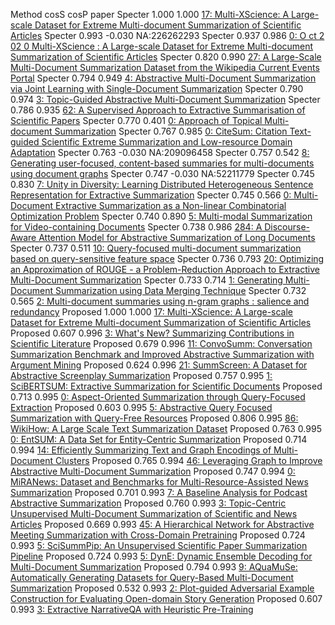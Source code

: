 Method	cosS	cosP	paper
Specter	1.000	1.000	<a href="https://www.semanticscholar.org/paper/56214030211d3c0212fc0da9b97735ead9021cc5">17: Multi-XScience: A Large-scale Dataset for Extreme Multi-document Summarization of Scientific Articles</a>
Specter	0.993	-0.030	NA:226262293
Specter	0.937	0.986	<a href="https://www.semanticscholar.org/paper/55bcb7a75f603d075fdd752d55efff29ca07b163">0: O ct 2 02 0 Multi-XScience : A Large-scale Dataset for Extreme Multi-document Summarization of Scientific Articles</a>
Specter	0.820	0.990	<a href="https://www.semanticscholar.org/paper/6e6a2fe517b33e1f29d761ae31fb37ddccb9a213">27: A Large-Scale Multi-Document Summarization Dataset from the Wikipedia Current Events Portal</a>
Specter	0.794	0.949	<a href="https://www.semanticscholar.org/paper/6f93a54b873b57911dec73a57b7e966b659e1841">4: Abstractive Multi-Document Summarization via Joint Learning with Single-Document Summarization</a>
Specter	0.790	0.974	<a href="https://www.semanticscholar.org/paper/e7216f9e67904157ff5265921956fee5eb32f103">3: Topic-Guided Abstractive Multi-Document Summarization</a>
Specter	0.786	0.935	<a href="https://www.semanticscholar.org/paper/aa7bf38298f90539e6461e30c964c51adb91cf57">62: A Supervised Approach to Extractive Summarisation of Scientific Papers</a>
Specter	0.770	0.401	<a href="https://www.semanticscholar.org/paper/9cc643668e4b8d37854fb1d6321abbcf52175bf6">0: Approach of Topical Multi-document Summarization</a>
Specter	0.767	0.985	<a href="https://www.semanticscholar.org/paper/5eb38b667ef6e594670ead4d21f41922e9df80c1">0: CiteSum: Citation Text-guided Scientific Extreme Summarization and Low-resource Domain Adaptation</a>
Specter	0.763	-0.030	NA:209096458
Specter	0.757	0.542	<a href="https://www.semanticscholar.org/paper/b56ee443316cfc0acf83e19b2fea220e014054fb">8: Generating user-focused, content-based summaries for multi-documents using document graphs</a>
Specter	0.747	-0.030	NA:52211779
Specter	0.745	0.830	<a href="https://www.semanticscholar.org/paper/332c830987c32855c12be9d6d7a2a3ff3f84a294">7: Unity in Diversity: Learning Distributed Heterogeneous Sentence Representation for Extractive Summarization</a>
Specter	0.745	0.566	<a href="https://www.semanticscholar.org/paper/a0af30829ba6c3f5b77bfd9df595451a3fb757c9">0: Multi-Document Extractive Summarization as a Non-linear Combinatorial Optimization Problem</a>
Specter	0.740	0.890	<a href="https://www.semanticscholar.org/paper/89232937e3325a078e211015f2ec88660e8fcca0">5: Multi-modal Summarization for Video-containing Documents</a>
Specter	0.738	0.986	<a href="https://www.semanticscholar.org/paper/853d4d94651c6d9f8ed4d114e1eb21f15f786daa">284: A Discourse-Aware Attention Model for Abstractive Summarization of Long Documents</a>
Specter	0.737	0.511	<a href="https://www.semanticscholar.org/paper/c5447c7d92b2f2a3e2e10585baa75e14d02960d0">10: Query-focused multi-document summarization based on query-sensitive feature space</a>
Specter	0.736	0.793	<a href="https://www.semanticscholar.org/paper/65455772149b5d0d7db369da2fb9f1795ad2acf8">20: Optimizing an Approximation of ROUGE - a Problem-Reduction Approach to Extractive Multi-Document Summarization</a>
Specter	0.733	0.714	<a href="https://www.semanticscholar.org/paper/44715dea5b81aa0a91d8e2f1b3504d4ee6a567ab">1: Generating Multi-Document Summarization using Data Merging Technique</a>
Specter	0.732	0.565	<a href="https://www.semanticscholar.org/paper/915ecd35a548593fb43e9c871f215efeccef13a4">2: Multi-document summaries using n-gram graphs : salience and redundancy</a>
Proposed	1.000	1.000	<a href="https://www.semanticscholar.org/paper/56214030211d3c0212fc0da9b97735ead9021cc5">17: Multi-XScience: A Large-scale Dataset for Extreme Multi-document Summarization of Scientific Articles</a>
Proposed	0.607	0.996	<a href="https://www.semanticscholar.org/paper/8dc3d2d6cb0c13d82a70d8155bd9b18805f45be8">3: What's New? Summarizing Contributions in Scientific Literature</a>
Proposed	0.679	0.996	<a href="https://www.semanticscholar.org/paper/fa51076458b7bcf9a60f476d525755e47199a6d8">11: ConvoSumm: Conversation Summarization Benchmark and Improved Abstractive Summarization with Argument Mining</a>
Proposed	0.624	0.996	<a href="https://www.semanticscholar.org/paper/8f905b0fa777f4533ec97252e07ee2561dd29e9f">21: SummScreen: A Dataset for Abstractive Screenplay Summarization</a>
Proposed	0.757	0.995	<a href="https://www.semanticscholar.org/paper/6ae7adf07d9ae48b7483097fbc74e24f31a7b8d8">1: SciBERTSUM: Extractive Summarization for Scientific Documents</a>
Proposed	0.713	0.995	<a href="https://www.semanticscholar.org/paper/7e2a051bb5b02a70097f1ded78547a46ab5b717d">0: Aspect-Oriented Summarization through Query-Focused Extraction</a>
Proposed	0.603	0.995	<a href="https://www.semanticscholar.org/paper/cc3dc0fdb55a9556afa679f58adf0169aea4b2b1">5: Abstractive Query Focused Summarization with Query-Free Resources</a>
Proposed	0.806	0.995	<a href="https://www.semanticscholar.org/paper/c0199a7a37c22797c899571e51dba9690e606fa2">86: WikiHow: A Large Scale Text Summarization Dataset</a>
Proposed	0.763	0.995	<a href="https://www.semanticscholar.org/paper/22fca2b933b014237f1f8822a1e20276bf2b1d44">0: EntSUM: A Data Set for Entity-Centric Summarization</a>
Proposed	0.714	0.994	<a href="https://www.semanticscholar.org/paper/42e41ab2211b8ba78e36326ea21e05bd25d92c42">14: Efficiently Summarizing Text and Graph Encodings of Multi-Document Clusters</a>
Proposed	0.765	0.994	<a href="https://www.semanticscholar.org/paper/4fb0a181676a5200bc6e53dea1b770613c164aab">46: Leveraging Graph to Improve Abstractive Multi-Document Summarization</a>
Proposed	0.747	0.994	<a href="https://www.semanticscholar.org/paper/2e4139b609ef300b68aa52ebcf1dd217d71c2f2f">0: MiRANews: Dataset and Benchmarks for Multi-Resource-Assisted News Summarization</a>
Proposed	0.701	0.993	<a href="https://www.semanticscholar.org/paper/46850dbd444b735f3578afeb42b4258cf81d937f">7: A Baseline Analysis for Podcast Abstractive Summarization</a>
Proposed	0.760	0.993	<a href="https://www.semanticscholar.org/paper/a50aaa6eab310470cde1ffe10b8c27b93cc27d13">3: Topic-Centric Unsupervised Multi-Document Summarization of Scientific and News Articles</a>
Proposed	0.669	0.993	<a href="https://www.semanticscholar.org/paper/86cb79083bfa5dc6329ab1b8c7099af76fefde36">45: A Hierarchical Network for Abstractive Meeting Summarization with Cross-Domain Pretraining</a>
Proposed	0.724	0.993	<a href="https://www.semanticscholar.org/paper/98b58872fe336d81bfa91c752259ade60b8c48f2">5: SciSummPip: An Unsupervised Scientific Paper Summarization Pipeline</a>
Proposed	0.724	0.993	<a href="https://www.semanticscholar.org/paper/0bdccacaf89bc45c3d9a8a8ac1c4e60a741d5b48">5: DynE: Dynamic Ensemble Decoding for Multi-Document Summarization</a>
Proposed	0.794	0.993	<a href="https://www.semanticscholar.org/paper/78eb47d3de0055509e4300f898cdd8de809e7276">9: AQuaMuSe: Automatically Generating Datasets for Query-Based Multi-Document Summarization</a>
Proposed	0.532	0.993	<a href="https://www.semanticscholar.org/paper/a23f58609e7caecb68ec16d7a175b24e482b515d">2: Plot-guided Adversarial Example Construction for Evaluating Open-domain Story Generation</a>
Proposed	0.607	0.993	<a href="https://www.semanticscholar.org/paper/41b5b8c7c0b9677b9f65283518984726fb199379">3: Extractive NarrativeQA with Heuristic Pre-Training</a>

